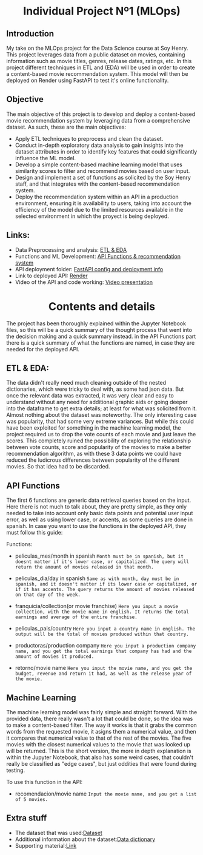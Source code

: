 

# <h1 align=center> **Individual Project Nº1 (MLOps)** </h1>


## Introduction
My take on the MLOps project for the Data Science course at Soy Henry.
This project leverages data from a public dataset on movies, containing information such as movie titles, genres, release dates, ratings, etc. 
In this project different techniques in ETL and (EDA) will be used in order to create a content-based movie recommendation system.
This model will then be deployed on Render using FastAPI to test it's online functionality.

## Objective

The main objective of this project is to develop and deploy a content-based movie recommendation system by leveraging data from a comprehensive dataset. 
As such, these are the main objectives:

- Apply ETL techniques to preprocess and clean the dataset.
- Conduct in-depth exploratory data analysis to gain insights into the dataset attributes in order to identify key features that could significantly influence the ML model.
- Develop a simple content-based machine learning model that uses similarity scores to filter and recommend movies based on user input.
- Design and implement a set of functions as solicited by the Soy Henry staff, and that integrates with the content-based recommendation system.
- Deploy the recommendation system within an API in a production environment, ensuring it is availability to users, taking into account the efficiency of the model due to the limited resources available in the selected environment in which the proyect is being deployed.

## Links:

- Data Preprocessing and analysis: [ETL & EDA](https://github.com/curryjere91/PI_ML_OPS/blob/main/ETL%20and%20EDA.ipynb)
- Functions and ML Development: [API Functions & recommendation system](https://github.com/curryjere91/PI_ML_OPS/blob/main/API%20functions%20and%20ML.ipynb)
- API deployment folder: [FastAPI config and deployment info](https://github.com/curryjere91/PI_ML_OPS/tree/main/fastapideployment)
- Link to deployed API: [Render](https://jereramipi-ml-ops.onrender.com/)
- Video of the API and code working: [Video presentation](https://drive.google.com/file/d/1bpPl1f1u7z6H_5hLyPAqnFq5lAKsvVMx/view?usp=sharing)


# <h1 align=center> **Contents and details** </h1>

The project has been thoroughly explained within the Jupyter Notebook files, so this will be a quick summary of the thought process that went into the decision making and a quick summary instead. in the API Functions part there is a quick summary of what the functions are named, in case they are needed for the deployed API.

## ETL & EDA:

The data didn't really need much cleaning outside of the nested dictionaries, which were tricky to deal with, as some had json data.
But once the relevant data was extracted, it was very clear and easy to understand without any need for additional graphic aids or going deeper into the dataframe to get extra details; at least for what was solicited from it. Almost nothing about the dataset was noteworthy.
The only interesting case was popularity, that had some very extreme variances. But while this could have been exploited for something in the machine learning model, the project required us to drop the vote counts of each movie and just leave the scores. This completely ruined the possibility of exploring the relationship between vote counts, score and popularity of the movies to make a better recommendation algorithm, as with these 3 data points we could have reduced the ludicrous differences between popularity of the different movies. So that idea had to be discarded.

## API Functions

The first 6 functions are generic data retrieval queries based on the input. Here there is not much to talk about, they are pretty simple, as they only needed to take into account only basic data points and potential user input error, as well as using lower case, or accents, as some queries are done in spanish.
In case you want to use the functions in the deployed API, they must follow this guide:

Functions:

+ peliculas_mes/month in spanish
`Month must be in spanish, but it doesnt matter if it's lower case, or capitalized.
The query will return the amount of movies released in that month.`

+ peliculas_dia/day in spanish
`Same as with month, day must be in spanish, and it doesn't matter if its lower case or capitalized, or if it has accents.
The query returns the amount of movies released on that day of the week.`

+ franquicia/collection(or movie franchise)
`Here you input a movie collection, with the movie name in english.
It returns the total earnings and average of the entire franchise.`

+ peliculas_pais/country
`Here you input a country name in english. The output will be the total of movies produced within that country.`

+ productoras/production company
`Here you input a production company name, and you get the total earnings that company has had and the amount of movies it produced.`

+ retorno/movie name
`Here you input the movie name, and you get the budget, revenue and return it had, as well as the release year of the movie.`

## Machine Learning
The machine learning model was fairly simple and straight forward. With the provided data, there really wasn't a lot that could be done, so the idea was to make a content-based filter.
The way it works is that it grabs the common words from the requested movie, it asigns them a numerical value, and then it compares that numerical value to that of the rest of the movies. The five movies with the closest numerical values to the movie that was looked up will be returned.
This is the short version, the more in depth explanation is within the Jupyter Notebook, that also has some weird cases, that couldn't really be classified as "edge cases", but just oddities that were found during testing.

To use this function in the API:
+ recomendacion/movie name
`Input the movie name, and you get a list of 5 movies.`

## Extra stuff
+ The dataset that was used:[Dataset](https://drive.google.com/file/d/1Rp7SNuoRnmdoQMa5LWXuK4i7W1ILblYb/view?usp=sharing)
+ Additional information about the dataset:[Data dictionary](https://docs.google.com/spreadsheets/d/1QkHH5er-74Bpk122tJxy_0D49pJMIwKLurByOfmxzho/edit#gid=0)
+ Supporting material:[Link](hhttps://github.com/HX-PRomero/PI_ML_OPS/raw/main/Material%20de%20apoyo.md)
